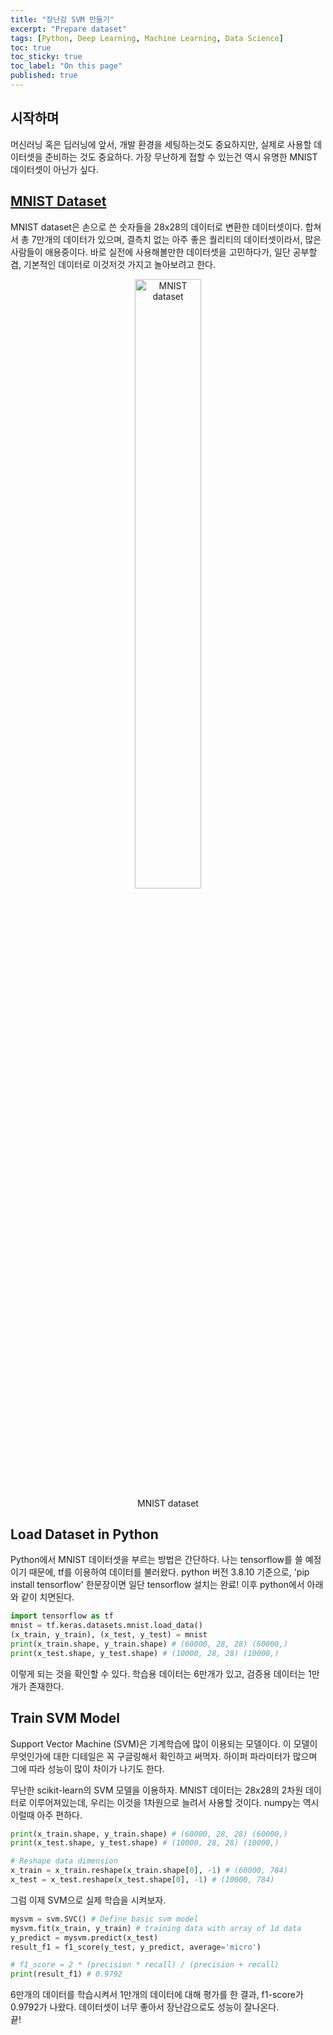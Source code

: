 ```yaml
---
title: "장난감 SVM 만들기"
excerpt: "Prepare dataset"
tags: [Python, Deep Learning, Machine Learning, Data Science]
toc: true
toc_sticky: true
toc_label: "On this page"
published: true
---
```

## 시작하며
머신러닝 혹은 딥러닝에 앞서, 개발 환경을 세팅하는것도 중요하지만, 실제로 사용할 데이터셋을 준비하는 것도 중요하다.
가장 무난하게 접할 수 있는건 역시 유명한 MNIST 데이터셋이 아닌가 싶다.

## [MNIST Dataset](https://ko.wikipedia.org/wiki/MNIST_%EB%8D%B0%EC%9D%B4%ED%84%B0%EB%B2%A0%EC%9D%B4%EC%8A%A4)
MNIST dataset은 손으로 쓴 숫자들을 28x28의 데이터로 변환한 데이터셋이다. 합쳐서 총 7만개의 데이터가 있으며, 결측치 없는 아주 좋은 퀄리티의 데이터셋이라서,
많은 사람들이 애용중이다. 바로 실전에 사용해볼만한 데이터셋을 고민하다가, 일단 공부할 겸, 기본적인 데이터로 이것저것 가지고 놀아보려고 한다.

<a name="Fig1"></a>
<center>
	<figure> <img src="https://www.researchgate.net/profile/Steven-Young-5/publication/306056875/figure/fig1/AS:393921575309346@1470929630835/Example-images-from-the-MNIST-dataset.png" alt="MNIST dataset" style="width:50%;"/>
    <figcaption>MNIST dataset</figcaption>
    </figure>
</center>

## Load Dataset in Python
Python에서 MNIST 데이터셋을 부르는 방법은 간단하다. 나는 tensorflow를 쓸 예정이기 때문에, tf를 이용하여 데이터를 불러왔다.
python 버전 3.8.10 기준으로, 'pip install tensorflow' 한문장이면 일단 tensorflow 설치는 완료! 이후 python에서 아래와 같이 치면된다.
```python
import tensorflow as tf
mnist = tf.keras.datasets.mnist.load_data()
(x_train, y_train), (x_test, y_test) = mnist
print(x_train.shape, y_train.shape) # (60000, 28, 28) (60000,)
print(x_test.shape, y_test.shape) # (10000, 28, 28) (10000,)
```
이렇게 되는 것을 확인할 수 있다. 학습용 데이터는 6만개가 있고, 검증용 데이터는 1만개가 존재한다.

## Train SVM Model
Support Vector Machine (SVM)은 기계학습에 많이 이용되는 모델이다. 이 모델이 무엇인가에 대한 디테일은 꼭 구글링해서 확인하고 써먹자. 하이퍼 파라미터가 많으며 그에 따라 성능이 많이 차이가 나기도 한다.

무난한 scikit-learn의 SVM 모델을 이용하자. MNIST 데이터는 28x28의 2차원 데이터로 이루어져있는데, 우리는 이것을 1차원으로 늘려서 사용할 것이다.
numpy는 역시 이럴때 아주 편하다.

```python
print(x_train.shape, y_train.shape) # (60000, 28, 28) (60000,)
print(x_test.shape, y_test.shape) # (10000, 28, 28) (10000,)

# Reshape data dimension
x_train = x_train.reshape(x_train.shape[0], -1) # (60000, 784)
x_test = x_test.reshape(x_test.shape[0], -1) # (10000, 784)
```

그럼 이제 SVM으로 실제 학습을 시켜보자. 

```python
mysvm = svm.SVC() # Define basic svm model
mysvm.fit(x_train, y_train) # training data with array of 1d data
y_predict = mysvm.predict(x_test)
result_f1 = f1_score(y_test, y_predict, average='micro')

# f1_score = 2 * (precision * recall) / (precision + recall)
print(result_f1) # 0.9792
```

6만개의 데이터를 학습시켜서 1만개의 데이터에 대해 평가를 한 결과, f1-score가 0.9792가 나왔다. 데이터셋이 너무 좋아서 장난감으로도 성능이 잘나온다.  
끝! 